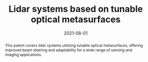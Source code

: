 ---
title: "Lidar systems based on tunable optical metasurfaces"
authors: "G. M. Akselrod, Prasad Piyer, R. D. Uthoff"
date: 2021-08-01
venue: "US Patent 11,092,675"
type: "patents"
paperurl: 'https://patents.google.com/patent/US11092675B2/en'
pdf: '/files/papers/2021_lidar_systems_patent.pdf'
citation: '@patent{akselrod2021lidar,
  title={Lidar systems based on tunable optical metasurfaces},
  author={Akselrod, G. M. and Iyer, Prasad P. and Uthoff, R. D.},
  number={US11092675B2},
  year={2021},
  type={patent},
  country={US}
}'
abstract: "This patent covers lidar systems utilizing tunable optical metasurfaces, offering improved beam steering and adaptability for a wide range of sensing and imaging applications."
--- 